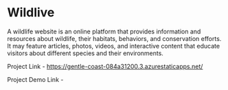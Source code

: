 # Wildlive

A wildlife website is an online platform that provides information and resources about wildlife, their habitats, behaviors, and conservation efforts. It may feature articles, photos, videos, and interactive content that educate visitors about different species and their environments.

Project Link - https://gentle-coast-084a31200.3.azurestaticapps.net/

Project Demo Link - 

